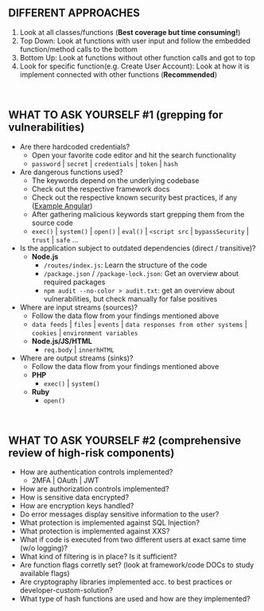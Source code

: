 ## DIFFERENT APPROACHES
1. Look at all classes/functions (**Best coverage but time consuming!**)
2. Top Down: Look at functions with user input and follow the embedded function/method calls to the bottom
3. Bottom Up: Look at functions without other function calls and got to top
4. Look for specific function(e.g. Create User Account): Look at how it is implement connected with other functions (**Recommended**)

<br />

## WHAT TO ASK YOURSELF #1 (grepping for vulnerabilities)
- Are there hardcoded credentials? 
  - Open your favorite code editor and hit the search functionality
  - `password` | `secret` | `credentials` | `token` | `hash`  
- Are dangerous functions used?
  - The keywords depend on the underlying codebase
  - Check out the respective framework docs
  - Check out the respective known security best practices, if any ([Example Angular](https://angular.io/guide/security))
  - After gathering malicious keywords start grepping them from the source code
  - `exec()` | `system()` | `open()` | `eval()` | `<script src` | `bypassSecurity` | `trust` | `safe` ...
- Is the application subject to outdated dependencies (direct / transitive)? 
  - **Node.js**
    - `/routes/index.js`: Learn the structure of the code
    - `/package.json` / `/package-lock.json`: Get an overview about required packages
    - `npm audit --no-color > audit.txt`: get an overview about vulnerabilities, but check manually for false positives  
- Where are input streams (sources)? 
  - Follow the data flow from your findings mentioned above
  - `data feeds` | `files` | `events` | `data responses from other systems` | `cookies` | `environment variables`
  - **Node.js/JS/HTML**
    - `req.body` | `innerhHTML`
- Where are output streams (sinks)? 
  - Follow the data flow from your findings mentioned above
  - **PHP**
    - `exec()` | `system()`
  - **Ruby**
    - `open()`

<br />

## WHAT TO ASK YOURSELF #2 (comprehensive review of high-risk components)
- How are authentication controls implemented?
  - 2MFA | OAuth | JWT
- How are authorization controls implemented?
- How is sensitive data encrypted?
- How are encryption keys handled?
- Do error messages display sensitive information to the user?
- What protection is implemented against SQL Injection?
- What protection is implemented against XXS?
- What if code is executed from two different users at exact same time (w/o logging)?
- What kind of filtering is in place? Is it sufficient?
- Are function flags corretly set? (look at framework/code DOCs to study available flags)
- Are cryptography libraries implemented acc. to best practices or developer-custom-solution?
- What type of hash functions are used and how are they implemented?

